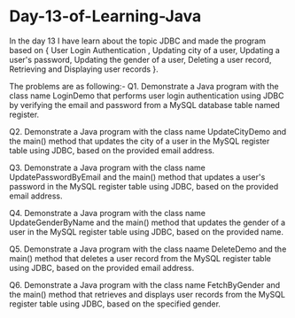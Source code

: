 # Day-13-of-Learning-Java
In the day 13 I have learn about the topic JDBC and made the program based on { User Login Authentication , Updating city of a user, Updating a user's password, Updating the gender of a user, Deleting a user record, Retrieving and Displaying user records }.

The problems are as following:-
Q1. Demonstrate a Java program with the class name LoginDemo that performs user login authentication using JDBC by verifying the email and password from a MySQL database 
    table named register.
    
Q2. Demonstrate a Java program with the class name UpdateCityDemo and the main() method that updates the city of a user in the MySQL register table using JDBC, based on the 
    provided email address.
    
Q3. Demonstrate a Java program with the class name UpdatePasswordByEmail and the main() method that updates a user's password in the MySQL register table using JDBC, based 
    on the provided email address.
    
Q4. Demonstrate a Java program with the class name UpdateGenderByName and the main() method that updates the gender of a user in the MySQL register table using JDBC, based 
    on the provided name.
    
Q5. Demonstrate a Java program with the class naame DeleteDemo and the main() method that deletes a user record from the MySQL register table using JDBC, based on the 
    provided email address.
    
Q6. Demonstrate a Java program with the class name FetchByGender and the main() method that retrieves and displays user records from the MySQL register table using JDBC, 
    based on the specified gender.
